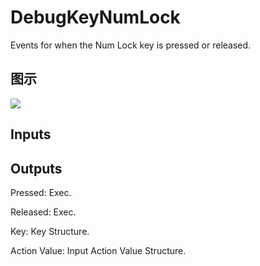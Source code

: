 # DebugKeyNumLock

Events for when the Num Lock key is pressed or released.

## 图示

![]($-20221218-19202126.png)

## Inputs

## Outputs

Pressed: Exec.

Released: Exec.

Key: Key Structure.

Action Value: Input Action Value Structure.

